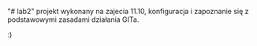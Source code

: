 "# lab2" 
projekt wykonany na zajecia 11.10, konfiguracja i zapoznanie się z podstawowymi zasadami działania GITa.

:)
